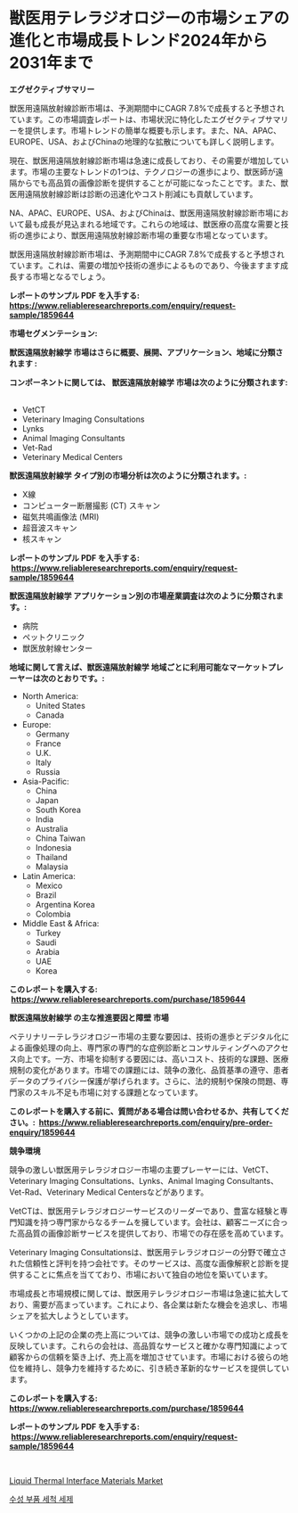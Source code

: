 <p><h1>獣医用テレラジオロジーの市場シェアの進化と市場成長トレンド2024年から2031年まで</h1></p><p><strong>エグゼクティブサマリー</strong></p>
<p><p>獣医用遠隔放射線診断市場は、予測期間中にCAGR 7.8%で成長すると予想されています。この市場調査レポートは、市場状況に特化したエグゼクティブサマリーを提供します。市場トレンドの簡単な概要も示します。また、NA、APAC、EUROPE、USA、およびChinaの地理的な拡散についても詳しく説明します。</p><p>現在、獣医用遠隔放射線診断市場は急速に成長しており、その需要が増加しています。市場の主要なトレンドの1つは、テクノロジーの進歩により、獣医師が遠隔からでも高品質の画像診断を提供することが可能になったことです。また、獣医用遠隔放射線診断は診断の迅速化やコスト削減にも貢献しています。</p><p>NA、APAC、EUROPE、USA、およびChinaは、獣医用遠隔放射線診断市場において最も成長が見込まれる地域です。これらの地域は、獣医療の高度な需要と技術の進歩により、獣医用遠隔放射線診断市場の重要な市場となっています。</p><p>獣医用遠隔放射線診断市場は、予測期間中にCAGR 7.8%で成長すると予想されています。これは、需要の増加や技術の進歩によるものであり、今後ますます成長する市場となるでしょう。</p></p>
<p><strong>レポートのサンプル PDF を入手する: <a href="https://www.reliableresearchreports.com/enquiry/request-sample/1859644">https://www.reliableresearchreports.com/enquiry/request-sample/1859644</a></strong></p>
<p><strong>市場セグメンテーション:</strong></p>
<p><strong> 獣医遠隔放射線学 市場はさらに概要、展開、アプリケーション、地域に分類されます :</strong></p>
<p><strong>コンポーネントに関しては、 獣医遠隔放射線学 市場は次のように分類されます: &nbsp;</strong></p>
<p><ul><li>VetCT</li><li>Veterinary Imaging Consultations</li><li>Lynks</li><li>Animal Imaging Consultants</li><li>Vet-Rad</li><li>Veterinary Medical Centers</li></ul></p>
<p><strong> 獣医遠隔放射線学 タイプ別の市場分析は次のように分類されます。:</strong></p>
<p><ul><li>X線</li><li>コンピューター断層撮影 (CT) スキャン</li><li>磁気共鳴画像法 (MRI)</li><li>超音波スキャン</li><li>核スキャン</li></ul></p>
<p><strong>レポートのサンプル PDF を入手する: &nbsp;<a href="https://www.reliableresearchreports.com/enquiry/request-sample/1859644">https://www.reliableresearchreports.com/enquiry/request-sample/1859644</a></strong></p>
<p><strong> 獣医遠隔放射線学 アプリケーション別の市場産業調査は次のように分類されます。:</strong></p>
<p><ul><li>病院</li><li>ペットクリニック</li><li>獣医放射線センター</li></ul></p>
<p><strong>地域に関して言えば、獣医遠隔放射線学 地域ごとに利用可能なマーケットプレーヤーは次のとおりです。:</strong></p>
<p><ul>
    <li>
        North America:
        <ul>
            <li>United States</li>
            <li>Canada</li>
        </ul>
    </li>
    <li>
        Europe:
        <ul>
            <li>Germany</li>
            <li>France</li>
            <li>U.K.</li>
            <li>Italy</li>
            <li>Russia</li>
        </ul>
    </li>
    <li>
        Asia-Pacific:
        <ul>
            <li>China</li>
            <li>Japan</li>
            <li>South Korea</li>
            <li>India</li>
            <li>Australia</li>
            <li>China Taiwan</li>
            <li>Indonesia</li>
            <li>Thailand</li>
            <li>Malaysia</li>
        </ul>
    </li>
    <li>
        Latin America:
        <ul>
            <li>Mexico</li>
            <li>Brazil</li>
            <li>Argentina Korea</li>
            <li>Colombia</li>
        </ul>
    </li>
    <li>
        Middle East & Africa:
        <ul>
            <li>Turkey</li>
            <li>Saudi</li>
            <li>Arabia</li>
            <li>UAE</li>
            <li>Korea</li>
        </ul>
    </li>
    </ul></p>
<p><strong>このレポートを購入する: &nbsp;<a href="https://www.reliableresearchreports.com/purchase/1859644">https://www.reliableresearchreports.com/purchase/1859644</a></strong></p>
<p><strong>獣医遠隔放射線学 の主な推進要因と障壁 市場</strong></p>
<p><p>ベテリナリーテレラジオロジー市場の主要な要因は、技術の進歩とデジタル化による画像処理の向上、専門家の専門的な症例診断とコンサルティングへのアクセス向上です。一方、市場を抑制する要因には、高いコスト、技術的な課題、医療規制の変化があります。市場での課題には、競争の激化、品質基準の遵守、患者データのプライバシー保護が挙げられます。さらに、法的規制や保険の問題、専門家のスキル不足も市場に対する課題となっています。</p></p>
<p><strong>このレポートを購入する前に、質問がある場合は問い合わせるか、共有してください。:&nbsp; <a href="https://www.reliableresearchreports.com/enquiry/pre-order-enquiry/1859644">https://www.reliableresearchreports.com/enquiry/pre-order-enquiry/1859644</a></strong></p>
<p><strong>競争環境</strong></p>
<p><p>競争の激しい獣医用テレラジオロジー市場の主要プレーヤーには、VetCT、Veterinary Imaging Consultations、Lynks、Animal Imaging Consultants、Vet-Rad、Veterinary Medical Centersなどがあります。 </p><p>VetCTは、獣医用テレラジオロジーサービスのリーダーであり、豊富な経験と専門知識を持つ専門家からなるチームを擁しています。会社は、顧客ニーズに合った高品質の画像診断サービスを提供しており、市場での存在感を高めています。 </p><p>Veterinary Imaging Consultationsは、獣医用テレラジオロジーの分野で確立された信頼性と評判を持つ会社です。そのサービスは、高度な画像解釈と診断を提供することに焦点を当てており、市場において独自の地位を築いています。 </p><p>市場成長と市場規模に関しては、獣医用テレラジオロジー市場は急速に拡大しており、需要が高まっています。これにより、各企業は新たな機会を追求し、市場シェアを拡大しようとしています。 </p><p>いくつかの上記の企業の売上高については、競争の激しい市場での成功と成長を反映しています。これらの会社は、高品質なサービスと確かな専門知識によって顧客からの信頼を築き上げ、売上高を増加させています。市場における彼らの地位を維持し、競争力を維持するために、引き続き革新的なサービスを提供しています。</p></p>
<p><strong>このレポートを購入する: &nbsp; <a href="https://www.reliableresearchreports.com/purchase/1859644">https://www.reliableresearchreports.com/purchase/1859644</a></strong></p>
<p><strong>レポートのサンプル PDF を入手する: &nbsp;<a href="https://www.reliableresearchreports.com/enquiry/request-sample/1859644">https://www.reliableresearchreports.com/enquiry/request-sample/1859644</a></strong><strong></strong></p>
<p>&nbsp;</p>
<p><p><a href="https://github.com/Hazelklievgspy6vdcsmu106w/Market-Research-Report-List-1/blob/main/liquid-thermal-interface-materials-market.md">Liquid Thermal Interface Materials Market</a></p><p><a href="https://medium.com/@bobbykihnyt57786/%EC%88%98%EC%9A%A9%EC%84%B1-%EB%B6%80%ED%92%88-%EC%84%B8%ED%83%81%EC%A0%9C-%EC%8B%9C%EC%9E%A5-%EA%B7%9C%EB%AA%A8-cagr-%ED%8A%B8%EB%A0%8C%EB%93%9C-2024-2030-dda0f72802d9">수성 부품 세척 세제</a></p></p>